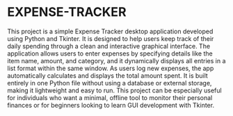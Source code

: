 # EXPENSE-TRACKER
This project is a simple Expense Tracker desktop application developed using Python and Tkinter. It is designed to help users keep track of their daily spending through a clean and interactive graphical interface. The application allows users to enter expenses by specifying details like the item name, amount, and category, and it dynamically displays all entries in a list format within the same window. As users log new expenses, the app automatically calculates and displays the total amount spent. It is built entirely in one Python file without using a database or external storage, making it lightweight and easy to run. This project can be especially useful for individuals who want a minimal, offline tool to monitor their personal finances or for beginners looking to learn GUI development with Tkinter. 
